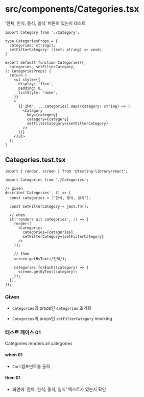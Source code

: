 # src/components/Categories.tsx

'전체, 한식, 중식, 일식' 버튼이 있는지 테스트

```tsx
import Category from './Category';

type CategoriesProps = {
  categories: string[];
  setFilterCategory: (text: string) => void;
}

export default function Categories({
  categories, setFilterCategory,
}: CategoriesProps) {
  return (
    <ul style={{
      display: 'flex',
      padding: 0,
      listStyle: 'none',
    }}
    >
      {['전체', ...categories].map((category: string) => (
        <Category
          key={category}
          category={category}
          setFilterCategory={setFilterCategory}
        />
      ))}
    </ul>
  );
}
```

## Categories.test.tsx

```tsx
import { render, screen } from '@testing-library/react';

import Categories from './Categories';

// given
describe('Categories', () => {
  const categories = ['한식, 중식, 일식'];

  const setFilterCategory = jest.fn();

  // when
  it('renders all categories', () => {
    render((
      <Categories
        categories={categories}
        setFilterCategory={setFilterCategory}
      />
    ));

    // then
    screen.getByText(/전체/);

    categories.forEach((category) => {
      screen.getByText(category);
    });
  });
});
```

### Given

- `Categories`의 props인 `categories` 초기화

- `Categories`의 props인 `setFilterCategory` mocking

### 테스트 케이스 01

Categories renders all categories

#### when 01

- `Cart`컴포넌트를 출력

#### then 01

- 화면에 '전체, 한식, 중식, 일식' 텍스트가 있는지 확인
